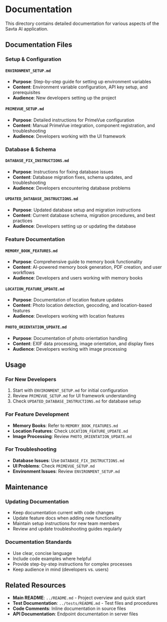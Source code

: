 # Documentation

This directory contains detailed documentation for various aspects of the Savta AI application.

## Documentation Files

### Setup & Configuration

#### `ENVIRONMENT_SETUP.md`
- **Purpose**: Step-by-step guide for setting up environment variables
- **Content**: Environment variable configuration, API key setup, and prerequisites
- **Audience**: New developers setting up the project

#### `PRIMEVUE_SETUP.md`
- **Purpose**: Detailed instructions for PrimeVue configuration
- **Content**: Manual PrimeVue integration, component registration, and troubleshooting
- **Audience**: Developers working with the UI framework

### Database & Schema

#### `DATABASE_FIX_INSTRUCTIONS.md`
- **Purpose**: Instructions for fixing database issues
- **Content**: Database migration fixes, schema updates, and troubleshooting
- **Audience**: Developers encountering database problems

#### `UPDATED_DATABASE_INSTRUCTIONS.md`
- **Purpose**: Updated database setup and migration instructions
- **Content**: Current database schema, migration procedures, and best practices
- **Audience**: Developers setting up or updating the database

### Feature Documentation

#### `MEMORY_BOOK_FEATURES.md`
- **Purpose**: Comprehensive guide to memory book functionality
- **Content**: AI-powered memory book generation, PDF creation, and user workflows
- **Audience**: Developers and users working with memory books

#### `LOCATION_FEATURE_UPDATE.md`
- **Purpose**: Documentation of location feature updates
- **Content**: Photo location detection, geocoding, and location-based features
- **Audience**: Developers working with location features

#### `PHOTO_ORIENTATION_UPDATE.md`
- **Purpose**: Documentation of photo orientation handling
- **Content**: EXIF data processing, image orientation, and display fixes
- **Audience**: Developers working with image processing

## Usage

### For New Developers
1. Start with `ENVIRONMENT_SETUP.md` for initial configuration
2. Review `PRIMEVUE_SETUP.md` for UI framework understanding
3. Check `UPDATED_DATABASE_INSTRUCTIONS.md` for database setup

### For Feature Development
- **Memory Books**: Refer to `MEMORY_BOOK_FEATURES.md`
- **Location Features**: Check `LOCATION_FEATURE_UPDATE.md`
- **Image Processing**: Review `PHOTO_ORIENTATION_UPDATE.md`

### For Troubleshooting
- **Database Issues**: Use `DATABASE_FIX_INSTRUCTIONS.md`
- **UI Problems**: Check `PRIMEVUE_SETUP.md`
- **Environment Issues**: Review `ENVIRONMENT_SETUP.md`

## Maintenance

### Updating Documentation
- Keep documentation current with code changes
- Update feature docs when adding new functionality
- Maintain setup instructions for new team members
- Review and update troubleshooting guides regularly

### Documentation Standards
- Use clear, concise language
- Include code examples where helpful
- Provide step-by-step instructions for complex processes
- Keep audience in mind (developers vs. users)

## Related Resources

- **Main README**: `../README.md` - Project overview and quick start
- **Test Documentation**: `../tests/README.md` - Test files and procedures
- **Code Comments**: Inline documentation in source files
- **API Documentation**: Endpoint documentation in server files
